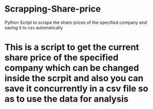 # Scrapping-Share-price
Python Script to scrape the share prices of the specified company and saving it to csv automatically

# This is a script to get the current share price of the specified company which can be changed inside the scrpit and also you can save it concurrently in a csv file so as to use the data for analysis

